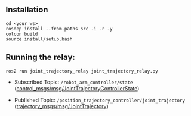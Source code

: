 ## Installation

    cd <your_ws>
    rosdep install --from-paths src -i -r -y
    colcon build
    source install/setup.bash

## Running the relay:

    ros2 run joint_trajectory_relay joint_trajectory_relay.py

- Subscribed Topic: `/robot_arm_controller/state` ([control_msgs/msg/JointTrajectoryControllerState](https://github.com/ros-controls/control_msgs/blob/galactic-devel/control_msgs/msg/JointTrajectoryControllerState.msg))

- Published Topic: `/position_trajectory_controller/joint_trajectory` ([trajectory_msgs/msg/JointTrajectory](https://docs.ros2.org/galactic/api/trajectory_msgs/msg/JointTrajectory.html))